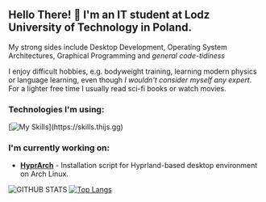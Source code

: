 ## Hello There! 👋 I'm an IT student at Lodz University of Technology in Poland.

My strong sides include Desktop Development, Operating System Architectures, Graphical Programming and _general code-tidiness_

I enjoy difficult hobbies, e.g. bodyweight training, learning modern physics or language learning, even though _I wouldn't consider myself any expert_.
For a lighter free time I usually read sci-fi books or watch movies.

### Technologies I'm using:
[![My Skills](https://skills.thijs.gg/icons?i=cpp,cmake,java,python,git,linux,bash,)](https://skills.thijs.gg)

### I'm currently working on:
* __[HyprArch](https://github.com/mat-kubiak/hyprarch)__ - Installation script for Hyprland-based desktop environment on Arch Linux.

![GITHUB STATS](https://github-readme-stats.vercel.app/api?username=mat-kubiak&show_icons=true&theme=github_dark&hide_border=true&hide=issues)
[![Top Langs](https://github-readme-stats.vercel.app/api/top-langs/?username=mat-kubiak&layout=compact&theme=github_dark&hide_border=true)](https://github.com/anuraghazra/github-readme-stats)
